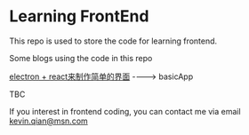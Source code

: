 # Learning FrontEnd

This repo is used to store the code for learning frontend.

Some blogs using the code in this repo

[electron + react来制作简单的界面](https://juejin.im/post/5e3a2556f265da575d20ccdb)  ----> basicApp

TBC


If you interest in frontend coding, you can contact me via email kevin.qian@msn.com


